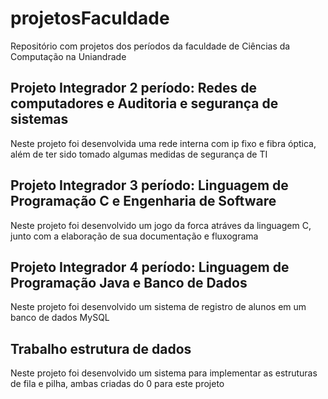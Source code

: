 # projetosFaculdade
Repositório com projetos dos períodos da faculdade de Ciências da Computação na Uniandrade

## Projeto Integrador 2 período: Redes de computadores e Auditoria e segurança de sistemas
Neste projeto foi desenvolvida uma rede interna com ip fixo e fibra óptica, além de ter sido tomado algumas medidas de segurança de TI
## Projeto Integrador 3 período: Linguagem de Programação C e Engenharia de Software
Neste projeto foi desenvolvido um jogo da forca atráves da linguagem C, junto com a elaboração de sua documentação e fluxograma
## Projeto Integrador 4 período: Linguagem de Programação Java e Banco de Dados
Neste projeto foi desenvolvido um sistema de registro de alunos em um banco de dados MySQL
## Trabalho estrutura de dados
Neste projeto foi desenvolvido um sistema para implementar as estruturas de fila e pilha, ambas criadas do 0 para este projeto
